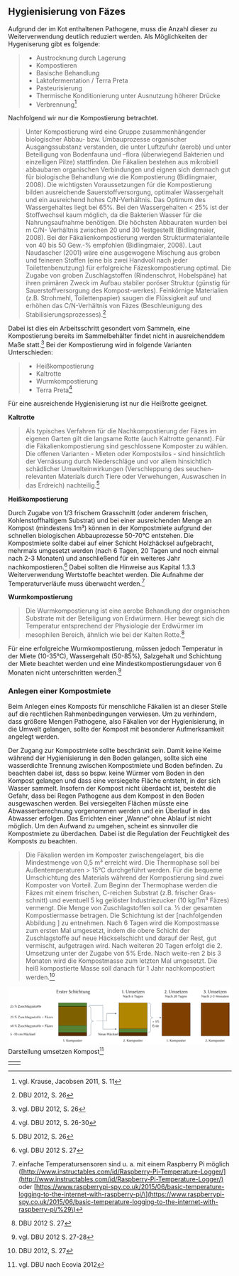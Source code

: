 ## **Hygienisierung von Fäzes**

Aufgrund der im Kot enthaltenen Pathogene, muss die Anzahl dieser zu Weiterverwendung deutlich reduziert werden. Als Möglichkeiten der Hygeniserung gibt es folgende:

> * Austrocknung durch Lagerung
> * Kompostieren
> * Basische Behandlung
> * Laktofermentation / Terra Preta
> * Pasteurisierung
> * Thermische Konditionierung unter Ausnutzung höherer Drücke
> * Verbrennung[^1]

Nachfolgend wir nur die Kompostierung betrachtet.

> Unter Kompostierung wird eine Gruppe zusammenhängender biologischer Abbau- bzw. Umbauprozesse organischer Ausgangssubstanz verstanden, die unter Luftzufuhr \(aerob\) und unter Beteiligung von Bodenfauna und –flora \(überwiegend Bakterien und einzelligen Pilze\) stattfinden. Die Fäkalien bestehen aus mikrobiell abbaubaren organischen Verbindungen und eignen sich demnach gut für biologische Behandlung wie die Kompostierung \(Bidlingmaier, 2008\). Die wichtigsten Voraussetzungen für die Kompostierung bilden ausreichende Sauerstoffversorgung, optimaler Wassergehalt und ein ausreichend hohes C/N-Verhältnis. Das Optimum des Wassergehaltes liegt bei 65%. Bei den Wassergehalten &lt; 25% ist der Stoffwechsel kaum möglich, da die Bakterien Wasser für die Nahrungsaufnahme benötigen. Die höchsten Abbauraten wurden bei m C/N- Verhältnis zwischen 20 und 30 festgestellt \(Bidlingmaier, 2008\). Bei der Fäkalienkompostierung werden Strukturmaterialanteile von 40 bis 50 Gew.-% empfohlen \(Bidlingmaier, 2008\). Laut Naudascher \(2001\) wäre eine ausgewogene Mischung aus groben und feineren Stoffen \(eine bis zwei Handvoll nach jeder Toilettenbenutzung\) für erfolgreiche Fäzeskompostierung optimal. Die Zugabe von groben Zuschlagstoffen \(Rindenschrot, Hobelspäne\) hat ihren primären Zweck im Aufbau stabiler poröser Struktur \(günstig für Sauerstoffversorgung des Kompost-werkes\). Feinkörnige Materialien \(z.B. Strohmehl, Toilettenpapier\) saugen die Flüssigkeit auf und erhöhen das C/N-Verhältnis von Fäzes \(Beschleunigung des Stabilisierungsprozesses\).[^2]

Dabei ist dies ein Arbeitsschritt gesondert vom Sammeln, eine Kompostierung bereits im Sammelbehälter findet nicht in ausreichenddem Maße statt.[^3] Bei der Kompostierung wird in folgende Varianten Unterschieden:

> * Heißkompostierung
> * Kaltrotte
> * Wurmkompostierung
> * Terra Preta[^4]

Für eine ausreichende Hygienisierung ist nur die Heißrotte geeignet.

**Kaltrotte**

> Als typisches Verfahren für die Nachkompostierung der Fäzes im eigenen Garten gilt die langsame Rotte \(auch Kaltrotte genannt\). Für die Fäkalienkompostierung sind geschlossene Komposter zu wählen. Die offenen Varianten - Mieten oder Kompostsilos - sind hinsichtlich der Vernässung durch Niederschläge und vor allem hinsichtlich schädlicher Umwelteinwirkungen \(Verschleppung des seuchen-relevanten Materials durch Tiere oder Verwehungen, Auswaschen in das Erdreich\) nachteilig.[^5]

**Heißkompostierung**

Durch Zugabe von 1/3 frischem Grasschnitt \(oder anderem frischen, Kohlenstoffhaltigem Substrat\) und bei einer ausreichenden Menge an Kompost \(mindestens 1m³\) können in der Kompostmiete aufgrund der schnellen biologischen Abbauprozesse 50-70°C entstehen. Die Kompostmiete sollte dabei auf einer Schicht Holzhäcksel aufgebracht, mehrmals umgesetzt werden \(nach 6 Tagen, 20 Tagen und noch einmal nach 2-3 Monaten\) und anschließend für ein weiteres Jahr nachkompostieren.[^6] Dabei sollten die Hinweise aus Kapital 1.3.3 Weiterverwendung Wertstoffe beachtet werden. Die Aufnahme der Temperaturverläufe muss überwacht werden.[^7]

**Wurmkompostierung**

> Die Wurmkompostierung ist eine aerobe Behandlung der organischen Substrate mit der Beteiligung von Erdwürmern. Hier bewegt sich die Temperatur entsprechend der Physiologie der Erdwürmer im mesophilen Bereich, ähnlich wie bei der Kalten Rotte.[^8]

Für eine erfolgreiche Wurmkompostierung, müssen jedoch Temperatur in der Miete \(10-35°C\), Wassergehalt \(50-85%\), Salzgehalt und Schichtung der Miete beachtet werden und eine Mindestkompostierungsdauer von 6 Monaten nicht unterschritten werden.[^9]

### Anlegen einer Kompostmiete

Beim Anlegen eines Komposts für menschliche Fäkalien ist an dieser Stelle auf die rechtlichen Rahmenbedingungen verwiesen. Um zu verhindern, dass größere Mengen Pathogene, also Fäkalien vor der Hygienisierung, in die Umwelt gelangen, sollte der Kompost mit besonderer Aufmerksamkeit angelegt werden.

Der Zugang zur Kompostmiete sollte beschränkt sein. Damit keine Keime während der Hygienisierung in den Boden gelangen, sollte sich eine wasserdichte Trennung zwischen Kompostmiete und Boden befinden. Zu beachten dabei ist, dass so bspw. keine Würmer vom Boden in den Kompost gelangen und dass eine versiegelte Fläche entsteht, in der sich Wasser sammelt. Insofern der Kompost nicht überdacht ist, besteht die Gefahr, dass bei Regen Pathogene aus dem Kompost in den Boden ausgewaschen werden. Bei versiegelten Flächen müsste eine Abwasserberechnung vorgenommen werden und ein Überlauf in das Abwasser erfolgen. Das Errichten einer „Wanne“ ohne Ablauf ist nicht möglich. Um den Aufwand zu umgehen, scheint es sinnvoller die Kompostmiete zu überdachen. Dabei ist die Regulation der Feuchtigkeit des Komposts zu beachten.

> Die Fäkalien werden im Komposter zwischengelagert, bis die Mindestmenge von 0,5 m³ erreicht wird. Die Thermophase soll bei Außentemperaturen &gt; 15°C durchgeführt werden. Für die bequeme Umschichtung des Materials während der Kompostierung sind zwei Komposter von Vorteil. Zum Beginn der Thermophase werden die Fäzes mit einem frischen, C-reichen Substrat \(z.B. frischer Gras-schnitt\) und eventuell 5 kg gelöster Industriezucker \(10 kg/1m³ Fäzes\) vermengt. Die Menge von Zuschlagstoffen soll ca. 1⁄3 der gesamten Kompostiermasse betragen. Die Schichtung ist der \[nachfolgenden Abbildung \] zu entnehmen. Nach 6 Tagen wird die Kompostmasse zum ersten Mal umgesetzt, indem die obere Schicht der Zuschlagstoffe auf neue Häckselschicht und darauf der Rest, gut vermischt, aufgetragen wird. Nach weiteren 20 Tagen erfolgt die 2. Umsetzung unter der Zugabe von 5% Erde. Nach weite-ren 2 bis 3 Monaten wird die Kompostmasse zum letzten Mal umgesetzt. Die heiß kompostierte Masse soll danach für 1 Jahr nachkompostiert werden.[^10]

![](/assets/Darstellung_kompost-umsetzen.PNG)Darstellung umsetzen Kompost[^11]



|  |  |
| :--- | :--- |
|  |  |

[^1]: vgl. Krause, Jacobsen 2011, S. 11

[^2]: DBU 2012, S. 26

[^3]: vgl. DBU 2012, S. 26

[^4]: vgl. DBU 2012, S. 26-30

[^5]: DBU 2012, S. 26

[^6]: vgl. DBU 2012 S. 27

[^7]: einfache Temperatursensoren sind u. a. mit einem Raspberry Pi möglich \([http://www.instructables.com/id/Raspberry-Pi-Temperature-Logger/](http://www.instructables.com/id/Raspberry-Pi-Temperature-Logger/) oder [https://www.raspberrypi-spy.co.uk/2015/06/basic-temperature-logging-to-the-internet-with-raspberry-pi/\](https://www.raspberrypi-spy.co.uk/2015/06/basic-temperature-logging-to-the-internet-with-raspberry-pi/%29\)

[^8]: DBU 2012 S. 27

[^9]: vgl. DBU 2012 S. 27-28

[^10]: DBU 2012, S. 27

[^11]: vgl. DBU nach Ecovia 2012 

